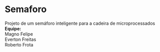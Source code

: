 # Semaforo
Projeto de um semáforo inteligente para a cadeira de microprocessados <br>
<b>Equipe: </b><br>
Magno Felipe <br>
Everton Freitas <br>
Roberto Frota <br>
